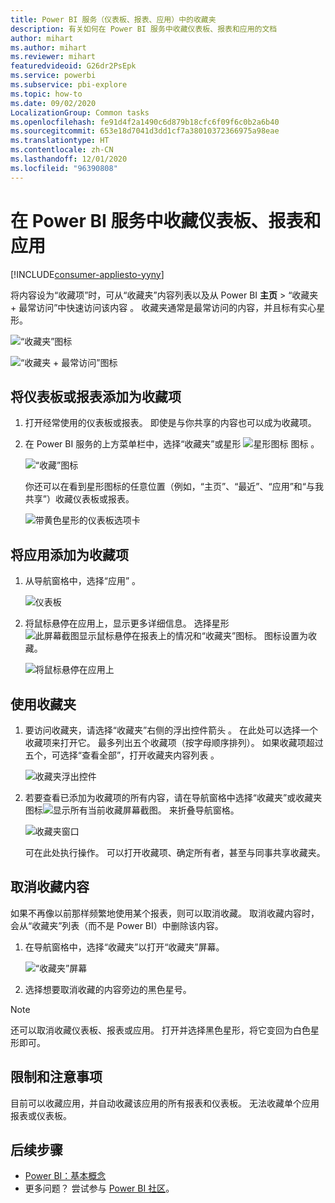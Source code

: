 ```yaml
---
title: Power BI 服务（仪表板、报表、应用）中的收藏夹
description: 有关如何在 Power BI 服务中收藏仪表板、报表和应用的文档
author: mihart
ms.author: mihart
ms.reviewer: mihart
featuredvideoid: G26dr2PsEpk
ms.service: powerbi
ms.subservice: pbi-explore
ms.topic: how-to
ms.date: 09/02/2020
LocalizationGroup: Common tasks
ms.openlocfilehash: fe91d4f2a1490c6d879b18cfc6f09f6c0b2a6b40
ms.sourcegitcommit: 653e18d7041d3dd1cf7a38010372366975a98eae
ms.translationtype: HT
ms.contentlocale: zh-CN
ms.lasthandoff: 12/01/2020
ms.locfileid: "96390808"
---
```

# <a name="favorite-dashboards-reports-and-apps-in-the-power-bi-service"></a>在 Power BI 服务中收藏仪表板、报表和应用

[!INCLUDE[consumer-appliesto-yyny](../includes/consumer-appliesto-yyny.md)]

将内容设为“收藏项”时，可从“收藏夹”内容列表以及从 Power BI **主页** > “收藏夹 + 最常访问”中快速访问该内容    。 收藏夹通常是最常访问的内容，并且标有实心星形。

   ![“收藏夹”图标](./media/end-user-favorite/power-bi-nav-favorite.png)

   ![“收藏夹 + 最常访问”图标](./media/end-user-favorite/power-bi-home-full.png)

## <a name="add-a-dashboard-or-report-as-a-favorite"></a>将仪表板或报表添加为收藏项

1. 打开经常使用的仪表板或报表。 即使是与你共享的内容也可以成为收藏项。

2. 在 Power BI 服务的上方菜单栏中，选择“收藏夹”或星形 ![星形图标](./media/end-user-favorite/power-bi-favorite-icon.png) 图标  。
   
   ![“收藏”图标](./media/end-user-favorite/power-bi-fav.png)
   
   你还可以在看到星形图标的任意位置（例如，“主页”、“最近”、“应用”和“与我共享”）收藏仪表板或报表。 
   
   ![带黄色星形的仪表板选项卡](./media/end-user-favorite/power-bi-recent-favorite.png)

## <a name="add-an-app-as-a-favorite"></a>将应用添加为收藏项

1. 从导航窗格中，选择“应用”  。

   ![仪表板](./media/end-user-favorite/power-bi-apps.png)

2. 将鼠标悬停在应用上，显示更多详细信息。 选择星形 ![此屏幕截图显示鼠标悬停在报表上的情况和“收藏夹”图标。](./media/end-user-favorite/power-bi-favorite-icon.png) 图标设置为收藏。
   
   ![将鼠标悬停在应用上](./media/end-user-favorite/power-bi-hover-app.png)

## <a name="work-with-favorites"></a>使用收藏夹
1. 要访问收藏夹，请选择“收藏夹”右侧的浮出控件箭头  。 在此处可以选择一个收藏项来打开它。 最多列出五个收藏项（按字母顺序排列）。 如果收藏项超过五个，可选择“查看全部”，打开收藏夹内容列表  。 
   
   ![收藏夹浮出控件](./media/end-user-favorite/power-bi-favorite-expand.png)
2. 若要查看已添加为收藏项的所有内容，请在导航窗格中选择“收藏夹”或收藏夹图标![显示所有当前收藏屏幕截图](./media/end-user-favorite/power-bi-favorites-icon.png)。 来折叠导航窗格。 
   
    ![收藏夹窗口](./media/end-user-favorite/power-bi-favorites-screen.png)
   
   可在此处执行操作。 可以打开收藏项、确定所有者，甚至与同事共享收藏夹。

## <a name="unfavorite-content"></a>取消收藏内容
如果不再像以前那样频繁地使用某个报表，则可以取消收藏。 取消收藏内容时，会从“收藏夹”列表（而不是 Power BI）中删除该内容。

1. 在导航窗格中，选择“收藏夹”以打开“收藏夹”屏幕。
   
   ![“收藏夹”屏幕](./media/end-user-favorite/power-bi-unfavorite.png)
2. 选择想要取消收藏的内容旁边的黑色星号。

> [!NOTE]
> 还可以取消收藏仪表板、报表或应用。 打开并选择黑色星形，将它变回为白色星形即可。 
> 
> 
## <a name="limitations-and-considerations"></a>限制和注意事项
目前可以收藏应用，并自动收藏该应用的所有报表和仪表板。 无法收藏单个应用报表或仪表板。 

## <a name="next-steps"></a>后续步骤
- [Power BI：基本概念](end-user-basic-concepts.md)
- 更多问题？ 尝试参与 [Power BI 社区](https://community.powerbi.com/)。

